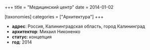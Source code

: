 +++
title = "Медицинский центр"
date = 2014-01-02

[taxonomies]
categories = ["Архитектура"]
+++

- **адрес**: Россия, Калининградская область, город Калининград
- **архитектор**: Михаил Никоненко
- **статус**: концепция
- **год**: 2014
